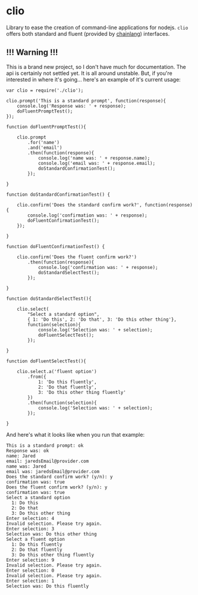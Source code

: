 clio
====

Library to ease the creation of command-line applications for nodejs. `clio` offers both standard and fluent (provided
by [chainlang](https://npmjs.org/package/chainlang)) interfaces.

!!! Warning !!!
---------------

This is a brand new project, so I don't have much for documentation. The api is certainly not settled yet. It is
all around unstable. But, if you're interested in where it's going... here's an example of it's current usage:


```
var clio = require('./clio');

clio.prompt('This is a standard prompt', function(response){
    console.log('Response was: ' + response);
    doFluentPromptTest();
});

function doFluentPromptTest(){

    clio.prompt
        .for('name')
        .and('email')
        .then(function(response){
            console.log('name was: ' + response.name);
            console.log('email was: ' + response.email);
            doStandardConfirmationTest();
        });
        
}

function doStandardConfirmationTest() {

    clio.confirm('Does the standard confirm work?', function(response){
        console.log('confirmation was: ' + response);
        doFluentConfirmationTest();
    });
    
}

function doFluentConfirmationTest() {

    clio.confirm('Does the fluent confirm work?')
        .then(function(response){
            console.log('confirmation was: ' + response);
            doStandardSelectTest();
        });
        
}

function doStandardSelectTest(){

    clio.select(
        "Select a standard option", 
        { 1: 'Do this', 2: 'Do that', 3: 'Do this other thing'},
        function(selection){
            console.log('Selection was: ' + selection);
            doFluentSelectTest();
        });
        
}

function doFluentSelectTest(){

    clio.select.a('fluent option')
        .from({
            1: 'Do this fluently',
            2: 'Do that fluently',
            3: 'Do this other thing fluently'
        })
        .then(function(selection){
            console.log('Selection was: ' + selection);
        });
    
}
```

And here's what it looks like when you run that example:

```
This is a standard prompt: ok
Response was: ok
name: Jared
email: jaredsEmail@provider.com
name was: Jared
email was: jaredsEmail@provider.com
Does the standard confirm work? (y/n): y
confirmation was: true
Does the fluent confirm work? (y/n): y
confirmation was: true
Select a standard option
  1: Do this
  2: Do that
  3: Do this other thing
Enter selection: 4
Invalid selection. Please try again.
Enter selection: 3
Selection was: Do this other thing
Select a fluent option
  1: Do this fluently
  2: Do that fluently
  3: Do this other thing fluently
Enter selection: 9
Invalid selection. Please try again.
Enter selection: 0
Invalid selection. Please try again.
Enter selection: 1
Selection was: Do this fluently
```
